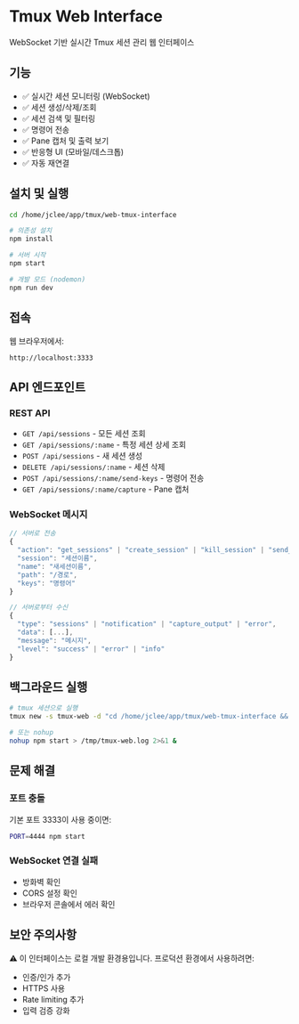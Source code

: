 # Tmux Web Interface

WebSocket 기반 실시간 Tmux 세션 관리 웹 인터페이스

## 기능

- ✅ 실시간 세션 모니터링 (WebSocket)
- ✅ 세션 생성/삭제/조회
- ✅ 세션 검색 및 필터링
- ✅ 명령어 전송
- ✅ Pane 캡처 및 출력 보기
- ✅ 반응형 UI (모바일/데스크톱)
- ✅ 자동 재연결

## 설치 및 실행

```bash
cd /home/jclee/app/tmux/web-tmux-interface

# 의존성 설치
npm install

# 서버 시작
npm start

# 개발 모드 (nodemon)
npm run dev
```

## 접속

웹 브라우저에서:
```
http://localhost:3333
```

## API 엔드포인트

### REST API

- `GET /api/sessions` - 모든 세션 조회
- `GET /api/sessions/:name` - 특정 세션 상세 조회
- `POST /api/sessions` - 새 세션 생성
- `DELETE /api/sessions/:name` - 세션 삭제
- `POST /api/sessions/:name/send-keys` - 명령어 전송
- `GET /api/sessions/:name/capture` - Pane 캡처

### WebSocket 메시지

```javascript
// 서버로 전송
{
  "action": "get_sessions" | "create_session" | "kill_session" | "send_keys" | "capture_pane",
  "session": "세션이름",
  "name": "새세션이름",
  "path": "/경로",
  "keys": "명령어"
}

// 서버로부터 수신
{
  "type": "sessions" | "notification" | "capture_output" | "error",
  "data": [...],
  "message": "메시지",
  "level": "success" | "error" | "info"
}
```

## 백그라운드 실행

```bash
# tmux 세션으로 실행
tmux new -s tmux-web -d "cd /home/jclee/app/tmux/web-tmux-interface && npm start"

# 또는 nohup
nohup npm start > /tmp/tmux-web.log 2>&1 &
```

## 문제 해결

### 포트 충돌
기본 포트 3333이 사용 중이면:
```bash
PORT=4444 npm start
```

### WebSocket 연결 실패
- 방화벽 확인
- CORS 설정 확인
- 브라우저 콘솔에서 에러 확인

## 보안 주의사항

⚠️ 이 인터페이스는 로컬 개발 환경용입니다.
프로덕션 환경에서 사용하려면:
- 인증/인가 추가
- HTTPS 사용
- Rate limiting 추가
- 입력 검증 강화

